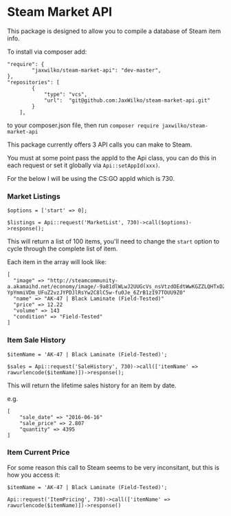 # Steam Market API
This package is designed to allow you to compile a database of Steam item info.

To install via composer add:

```
"require": {
        "jaxwilko/steam-market-api": "dev-master",
},
"repositories": [
        {
            "type": "vcs",
            "url":  "git@github.com:JaxWilko/steam-market-api.git"
        }
    ],
```

to your composer.json file, then run `composer require jaxwilko/steam-market-api`

This package currently offers 3 API calls you can make to Steam.

You must at some point pass the appId to the Api class, you can do this in each request or set it globally via `Api::setAppId(xxx)`.

For the below I will be using the CS:GO appId which is 730.

### Market Listings

```
$options = ['start' => 0];

$listings = Api::request('MarketList', 730)->call($options)->response();
```

This will return a list of 100 items, you'll need to change the `start` option to cycle through the complete list of item.

Each item in the array will look like:

```
[
  "image" => "http://steamcommunity-a.akamaihd.net/economy/image/-9a81dlWLwJ2UUGcVs_nsVtzdOEdtWwKGZZLQHTxDZ7I56KU0Zwwo4NUX4oFJZEHLbXH5ApeO4YmlhxYQknCRvCo04DEVlxkKgpot7HxfDhoyszJemkV4N27q4KcqPrxN7LEmyUDsJIh27-YpYmmiVDm_UFuZ2vzJYPDJlRsYw2C8lC5w-fu0Je_6ZrB1zI97TOUU9Z0"
  "name" => "AK-47 | Black Laminate (Field-Tested)"
  "price" => 12.22
  "volume" => 143
  "condition" => "Field-Tested"
]
```

### Item Sale History

```
$itemName = 'AK-47 | Black Laminate (Field-Tested)';

$sales = Api::request('SaleHistory', 730)->call(['itemName' => rawurlencode($itemName)])->response();
```

This will return the lifetime sales history for an item by date.

e.g.

```
[ 
    "sale_date" => "2016-06-16"
    "sale_price" => 2.807
    "quantity" => 4395
]
```

### Item Current Price

For some reason this call to Steam seems to be very inconsitant, but this is how you access it:

```
$itemName = 'AK-47 | Black Laminate (Field-Tested)';

Api::request('ItemPricing', 730)->call(['itemName' => rawurlencode($itemName)])->response()
```
